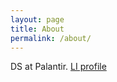 ```yaml
---
layout: page
title: About
permalink: /about/
---
```


DS at Palantir. [LI profile](https://www.linkedin.com/in/michel-k-881a7622/)
